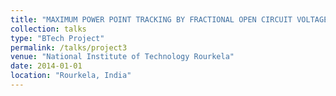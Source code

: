 ```yaml
---
title: "MAXIMUM POWER POINT TRACKING BY FRACTIONAL OPEN CIRCUIT VOLTAGE ALGORITHM USING A LOW COST MICROCONTROLLER"
collection: talks
type: "BTech Project"
permalink: /talks/project3
venue: "National Institute of Technology Rourkela"
date: 2014-01-01
location: "Rourkela, India"
---
```

